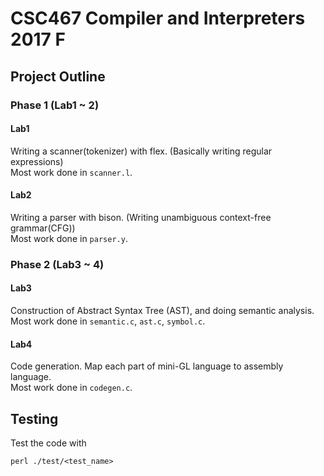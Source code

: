 # CSC467 Compiler and Interpreters 2017 F
## Project Outline
### Phase 1 (Lab1 ~ 2)
#### Lab1
Writing a scanner(tokenizer) with flex. (Basically writing regular expressions)  
Most work done in `scanner.l`.
#### Lab2
Writing a parser with bison. (Writing unambiguous context-free grammar(CFG))  
Most work done in `parser.y`.

### Phase 2 (Lab3 ~ 4)
#### Lab3
Construction of Abstract Syntax Tree (AST), and doing semantic analysis.  
Most work done in `semantic.c`, `ast.c`, `symbol.c`.

#### Lab4
Code generation. Map each part of mini-GL language to assembly language.  
Most work done in `codegen.c`.

## Testing
Test the code with
```
perl ./test/<test_name>
```

